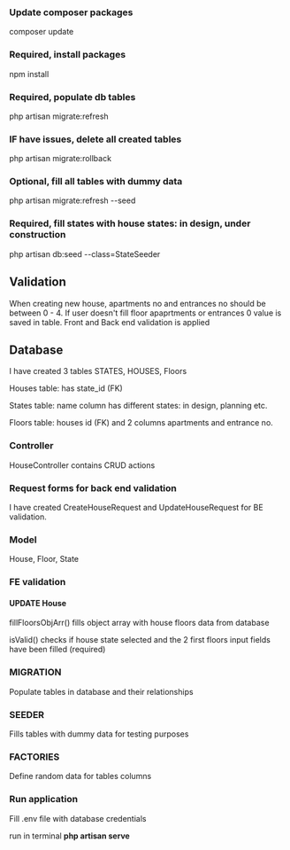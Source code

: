 ### Update composer packages
composer update

### Required, install packages
npm install

### Required, populate db tables
php artisan migrate:refresh

### IF have issues, delete all created tables

php artisan migrate:rollback

### Optional, fill all tables with dummy data
php artisan migrate:refresh --seed

### Required, fill states with house states: in design, under construction
php artisan db:seed --class=StateSeeder

## Validation
When creating new house, apartments no and entrances no should be between 0 - 4. 
If user doesn't fill floor apaprtments or entrances 0 value is saved in table.
Front and Back end validation is applied

## Database
I have created 3 tables STATES, HOUSES, Floors

Houses table: has state_id (FK) 

States table: name column has different states: in design, planning  etc.

Floors table: houses id (FK) and 2 columns apartments and entrance no.

### Controller
HouseController contains CRUD actions

### Request forms for back end validation
I have created CreateHouseRequest and UpdateHouseRequest for BE validation.

### Model
House, Floor, State

### FE validation

#### UPDATE House
fillFloorsObjArr() fills object array with house floors data from database

isValid() checks if house state selected and the 2 first floors input fields have been filled (required)

### MIGRATION
Populate tables in database and their relationships

### SEEDER 
Fills tables with dummy data for testing purposes

### FACTORIES
Define random data for tables columns


### Run application
Fill .env file with database credentials

run in terminal **php artisan serve**



